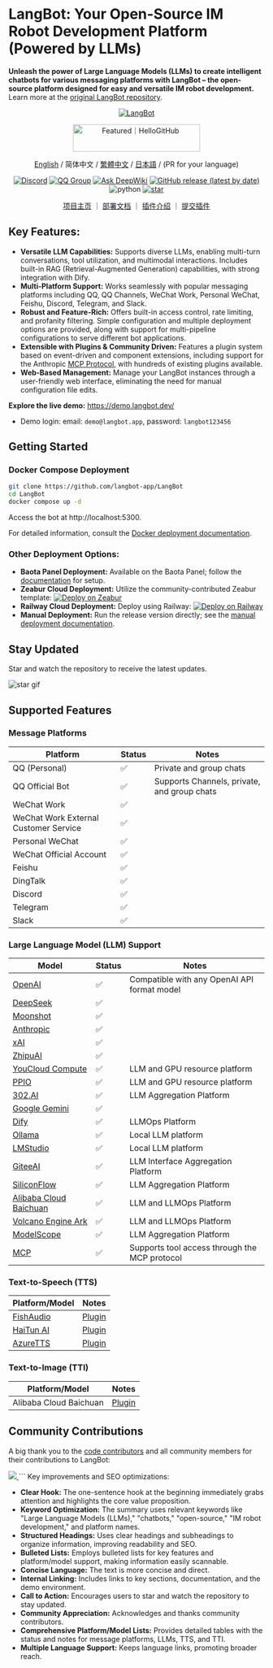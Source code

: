 # LangBot: Your Open-Source IM Robot Development Platform (Powered by LLMs)

**Unleash the power of Large Language Models (LLMs) to create intelligent chatbots for various messaging platforms with LangBot – the open-source platform designed for easy and versatile IM robot development.**  Learn more at the [original LangBot repository](https://github.com/langbot-app/LangBot).

<p align="center">
<a href="https://langbot.app">
<img src="https://docs.langbot.app/social_zh.png" alt="LangBot"/>
</a>
</p>

<div align="center">

<a href="https://hellogithub.com/repository/langbot-app/LangBot" target="_blank"><img src="https://abroad.hellogithub.com/v1/widgets/recommend.svg?rid=5ce8ae2aa4f74316bf393b57b952433c&claim_uid=gtmc6YWjMZkT21R" alt="Featured｜HelloGitHub" style="width: 250px; height: 54px;" width="250" height="54" /></a>

[English](README_EN.md) / 简体中文 / [繁體中文](README_TW.md) / [日本語](README_JP.md) / (PR for your language)

[![Discord](https://img.shields.io/discord/1335141740050649118?logo=discord&labelColor=%20%235462eb&logoColor=%20%23f5f5f5&color=%20%235462eb)](https://discord.gg/wdNEHETs87)
[![QQ Group](https://img.shields.io/badge/%E7%A4%BE%E5%8C%BAQQ%E7%BE%A4-966235608-blue)](https://qm.qq.com/q/JLi38whHum)
[![Ask DeepWiki](https://deepwiki.com/badge.svg)](https://deepwiki.com/langbot-app/LangBot)
[![GitHub release (latest by date)](https://img.shields.io/github/v/release/langbot-app/LangBot)](https://github.com/langbot-app/LangBot/releases/latest)
<img src="https://img.shields.io/badge/python-3.10 ~ 3.13 -blue.svg" alt="python">
[![star](https://gitcode.com/RockChinQ/LangBot/star/badge.svg)](https://gitcode.com/RockChinQ/LangBot)

<a href="https://langbot.app">项目主页</a> ｜
<a href="https://docs.langbot.app/zh/insight/guide.html">部署文档</a> ｜
<a href="https://docs.langbot.app/zh/plugin/plugin-intro.html">插件介绍</a> ｜
<a href="https://github.com/langbot-app/LangBot/issues/new?assignees=&labels=%E7%8B%AC%E7%AB%8B%E6%8F%92%E4%BB%B6&projects=&template=submit-plugin.yml&title=%5BPlugin%5D%3A+%E8%AF%B7%E6%B1%82%E7%99%BB%E8%AE%B0%E6%96%B0%E6%8F%92%E4%BB%B6">提交插件</a>

</div>

## Key Features:

*   **Versatile LLM Capabilities:** Supports diverse LLMs, enabling multi-turn conversations, tool utilization, and multimodal interactions.  Includes built-in RAG (Retrieval-Augmented Generation) capabilities, with strong integration with Dify.
*   **Multi-Platform Support:**  Works seamlessly with popular messaging platforms including QQ, QQ Channels, WeChat Work, Personal WeChat, Feishu, Discord, Telegram, and Slack.
*   **Robust and Feature-Rich:** Offers built-in access control, rate limiting, and profanity filtering.  Simple configuration and multiple deployment options are provided, along with support for multi-pipeline configurations to serve different bot applications.
*   **Extensible with Plugins & Community Driven:**  Features a plugin system based on event-driven and component extensions, including support for the Anthropic [MCP Protocol](https://modelcontextprotocol.io/), with hundreds of existing plugins available.
*   **Web-Based Management:** Manage your LangBot instances through a user-friendly web interface, eliminating the need for manual configuration file edits.

**Explore the live demo:** https://demo.langbot.dev/
*   Demo login:  email: `demo@langbot.app`, password: `langbot123456`

## Getting Started

### Docker Compose Deployment

```bash
git clone https://github.com/langbot-app/LangBot
cd LangBot
docker compose up -d
```

Access the bot at http://localhost:5300.

For detailed information, consult the [Docker deployment documentation](https://docs.langbot.app/zh/deploy/langbot/docker.html).

### Other Deployment Options:

*   **Baota Panel Deployment:** Available on the Baota Panel; follow the [documentation](https://docs.langbot.app/zh/deploy/langbot/one-click/bt.html) for setup.
*   **Zeabur Cloud Deployment:**  Utilize the community-contributed Zeabur template: [![Deploy on Zeabur](https://zeabur.com/button.svg)](https://zeabur.com/zh-CN/templates/ZKTBDH)
*   **Railway Cloud Deployment:**  Deploy using Railway: [![Deploy on Railway](https://railway.com/button.svg)](https://railway.app/template/yRrAyL?referralCode=vogKPF)
*   **Manual Deployment:**  Run the release version directly; see the [manual deployment documentation](https://docs.langbot.app/zh/deploy/langbot/manual.html).

## Stay Updated

Star and watch the repository to receive the latest updates.

![star gif](https://docs.langbot.app/star.gif)

## Supported Features

### Message Platforms

| Platform         | Status | Notes                                  |
| ---------------- | ------ | -------------------------------------- |
| QQ (Personal)    | ✅     | Private and group chats               |
| QQ Official Bot  | ✅     | Supports Channels, private, and group chats |
| WeChat Work      | ✅     |                                        |
| WeChat Work External Customer Service | ✅     |                                        |
| Personal WeChat  | ✅     |                                        |
| WeChat Official Account | ✅     |                                        |
| Feishu           | ✅     |                                        |
| DingTalk         | ✅     |                                        |
| Discord          | ✅     |                                        |
| Telegram         | ✅     |                                        |
| Slack            | ✅     |                                        |

### Large Language Model (LLM) Support

| Model                                                                                              | Status | Notes                                                                        |
| -------------------------------------------------------------------------------------------------- | ------ | ---------------------------------------------------------------------------- |
| [OpenAI](https://platform.openai.com/)                                                              | ✅     | Compatible with any OpenAI API format model                                    |
| [DeepSeek](https://www.deepseek.com/)                                                              | ✅     |                                                                              |
| [Moonshot](https://www.moonshot.cn/)                                                              | ✅     |                                                                              |
| [Anthropic](https://www.anthropic.com/)                                                            | ✅     |                                                                              |
| [xAI](https://x.ai/)                                                            | ✅     |                                                                              |
| [ZhipuAI](https://open.bigmodel.cn/)                                                              | ✅     |                                                                              |
| [YouCloud Compute](https://www.compshare.cn/?ytag=GPU_YY-gh_langbot)                                | ✅     | LLM and GPU resource platform                                                  |
| [PPIO](https://ppinfra.com/user/register?invited_by=QJKFYD&utm_source=github_langbot)                | ✅     | LLM and GPU resource platform                                                  |
| [302.AI](https://share.302.ai/SuTG99)                                                              | ✅     | LLM Aggregation Platform                                                       |
| [Google Gemini](https://aistudio.google.com/prompts/new_chat) | ✅ | |
| [Dify](https://dify.ai)                                                                | ✅     | LLMOps Platform                                                             |
| [Ollama](https://ollama.com/)                                                                 | ✅     | Local LLM platform                                                           |
| [LMStudio](https://lmstudio.ai/)                                                               | ✅     | Local LLM platform                                                           |
| [GiteeAI](https://ai.gitee.com/)                                                               | ✅     | LLM Interface Aggregation Platform                                                |
| [SiliconFlow](https://siliconflow.cn/)                                                               | ✅     | LLM Aggregation Platform                                                        |
| [Alibaba Cloud Baichuan](https://bailian.console.aliyun.com/) | ✅     | LLM and LLMOps Platform |
| [Volcano Engine Ark](https://console.volcengine.com/ark/region:ark+cn-beijing/model?vendor=Bytedance&view=LIST_VIEW) | ✅ | LLM and LLMOps Platform |
| [ModelScope](https://modelscope.cn/docs/model-service/API-Inference/intro) | ✅ | LLM Aggregation Platform |
| [MCP](https://modelcontextprotocol.io/)                                                               | ✅     | Supports tool access through the MCP protocol                                  |

### Text-to-Speech (TTS)

| Platform/Model                         | Notes                                               |
| -------------------------------------- | --------------------------------------------------- |
| [FishAudio](https://fish.audio/zh-CN/discovery/)        | [Plugin](https://github.com/the-lazy-me/NewChatVoice)         |
| [HaiTun AI](https://www.ttson.cn/?source=thelazy)    | [Plugin](https://github.com/the-lazy-me/NewChatVoice)         |
| [AzureTTS](https://portal.azure.com/) | [Plugin](https://github.com/Ingnaryk/LangBot_AzureTTS) |

### Text-to-Image (TTI)

| Platform/Model       | Notes                                                         |
| -------------------- | ------------------------------------------------------------- |
| Alibaba Cloud Baichuan | [Plugin](https://github.com/Thetail001/LangBot_BailianTextToImagePlugin) |

## Community Contributions

A big thank you to the [code contributors](https://github.com/langbot-app/LangBot/graphs/contributors) and all community members for their contributions to LangBot:

<a href="https://github.com/langbot-app/LangBot/graphs/contributors">
  <img src="https://contrib.rocks/image?repo=langbot-app/LangBot" />
</a>
```
Key improvements and SEO optimizations:

*   **Clear Hook:** The one-sentence hook at the beginning immediately grabs attention and highlights the core value proposition.
*   **Keyword Optimization:**  The summary uses relevant keywords like "Large Language Models (LLMs)," "chatbots," "open-source," "IM robot development," and platform names.
*   **Structured Headings:**  Uses clear headings and subheadings to organize information, improving readability and SEO.
*   **Bulleted Lists:**  Employs bulleted lists for key features and platform/model support, making information easily scannable.
*   **Concise Language:** The text is more concise and direct.
*   **Internal Linking:** Includes links to key sections, documentation, and the demo environment.
*   **Call to Action:** Encourages users to star and watch the repository to stay updated.
*   **Community Appreciation:** Acknowledges and thanks community contributors.
*   **Comprehensive Platform/Model Lists:** Provides detailed tables with the status and notes for message platforms, LLMs, TTS, and TTI.
*   **Multiple Language Support:** Keeps language links, promoting broader reach.